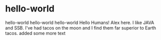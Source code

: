 # hello-world
hello-world hello-world hello-world
Hello Humans!
Alex here. I like JAVA and SSB. I've had tacos on the moon and I find them far superior to Earth tacos.
added some more text
